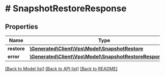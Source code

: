 # # SnapshotRestoreResponse

## Properties

Name | Type | Description | Notes
------------ | ------------- | ------------- | -------------
**restore** | [**\Generated\Client\Vps\Model\SnapshotRestore**](SnapshotRestore.md) |  | [optional]
**error** | [**\Generated\Client\Vps\Model\SnapshotRestoreResponseError**](SnapshotRestoreResponseError.md) |  | [optional]

[[Back to Model list]](../../README.md#models) [[Back to API list]](../../README.md#endpoints) [[Back to README]](../../README.md)
